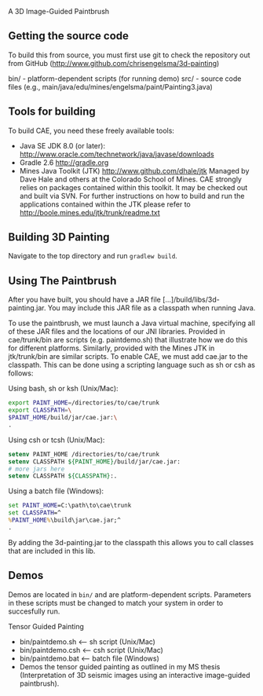 A 3D Image-Guided Paintbrush

Getting the source code
-----------------------

To build this from source, you must first use git to check the repository
out from GitHub (http://www.github.com/chrisengelsma/3d-painting)

bin/ - platform-dependent scripts (for running demo)
src/ - source code files (e.g., main/java/edu/mines/engelsma/paint/Painting3.java)

Tools for building
------------------

To build CAE, you need these freely available tools:
* Java SE JDK 8.0 (or later):
  http://www.oracle.com/technetwork/java/javase/downloads
* Gradle 2.6
  http://gradle.org
* Mines Java Toolkit (JTK)
  http://www.github.com/dhale/jtk
    Managed by Dave Hale and others at the Colorado School of Mines.
    CAE strongly relies on packages contained within this toolkit.
    It may be checked out and built via SVN. For further instructions on how 
    to build and run the applications contained within the JTK please refer to
    http://boole.mines.edu/jtk/trunk/readme.txt

Building 3D Painting
--------------------

Navigate to the top directory and run `gradlew build`.

Using The Paintbrush
--------------------

After you have built, you should have a JAR file 
[...]/build/libs/3d-painting.jar.
You may include this JAR file as a classpath when running Java.

To use the paintbrush, we must launch a Java virtual machine, specifying all 
of these JAR files and the locations of our JNI libraries. Provided in 
cae/trunk/bin are scripts (e.g. paintdemo.sh) that illustrate how we do this 
for different platforms. 
Similarly, provided with the Mines JTK in jtk/trunk/bin are similar
scripts. To enable CAE, we must add cae.jar to the classpath. This can be
done using a scripting language such as sh or csh as follows:

Using bash, sh or ksh (Unix/Mac):

```bash
export PAINT_HOME=/directories/to/cae/trunk
export CLASSPATH=\
$PAINT_HOME/build/jar/cae.jar:\
.
```

Using csh or tcsh (Unix/Mac):

```csh
setenv PAINT_HOME /directories/to/cae/trunk
setenv CLASSPATH ${PAINT_HOME}/build/jar/cae.jar:
# more jars here
setenv CLASSPATH ${CLASSPATH}:.
```

Using a batch file (Windows):

```bat
set PAINT_HOME=C:\path\to\cae\trunk
set CLASSPATH=^
%PAINT_HOME%\build\jar\cae.jar;^
.
```

By adding the 3d-painting.jar to the classpath this allows you to call 
classes that are included in this lib. 

Demos
-----

Demos are located in ```bin/``` and are platform-dependent scripts. 
Parameters in these scripts must be changed to match your system in order to 
succesfully run.

Tensor Guided Painting
* bin/paintdemo.sh  <-- sh script  (Unix/Mac)
* bin/paintdemo.csh <-- csh script (Unix/Mac)
* bin/paintdemo.bat <-- batch file (Windows)
* Demos the tensor guided painting as outlined in my MS thesis (Interpretation
  of 3D seismic images using an interactive image-guided paintbrush).
